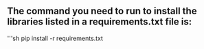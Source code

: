 

## The command you need to run to install the libraries listed in a requirements.txt file is:

'''sh
pip install -r requirements.txt
